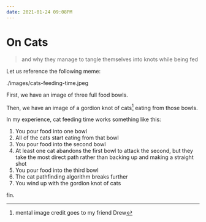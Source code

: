 ```yaml
---
date: 2021-01-24 09:08PM
---
```


# On Cats

> and why they manage to tangle themselves into knots while being fed

Let us reference the following meme:

./images/cats-feeding-time.jpeg

First, we have an image of three full food bowls.

Then, we have an image of a gordion knot of cats[^1] eating from those bowls.

In my experience, cat feeding time works something like this:

1. You pour food into one bowl
1. All of the cats start eating from that bowl
1. You pour food into the second bowl
1. At least one cat abandons the first bowl to attack the second, but they take the most direct path rather than backing up and making a straight shot
1. You pour food into the third bowl
1. The cat pathfinding algorithm breaks further
1. You wind up with the gordion knot of cats

fin.

[^1]: mental image credit goes to my friend Drew
